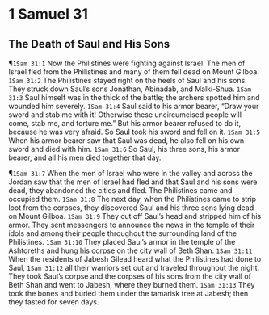 # 1 Samuel 31

## The Death of Saul and His Sons
¶`1Sam 31:1` Now the Philistines were fighting against Israel. The men of Israel fled from the Philistines and many of them fell dead on Mount Gilboa.
`1Sam 31:2` The Philistines stayed right on the heels of Saul and his sons. They struck down Saul’s sons Jonathan, Abinadab, and Malki-Shua.
`1Sam 31:3` Saul himself was in the thick of the battle; the archers spotted him and wounded him severely.
`1Sam 31:4` Saul said to his armor bearer, “Draw your sword and stab me with it! Otherwise these uncircumcised people will come, stab me, and torture me.” But his armor bearer refused to do it, because he was very afraid. So Saul took his sword and fell on it.
`1Sam 31:5` When his armor bearer saw that Saul was dead, he also fell on his own sword and died with him.
`1Sam 31:6` So Saul, his three sons, his armor bearer, and all his men died together that day.

¶`1Sam 31:7` When the men of Israel who were in the valley and across the Jordan saw that the men of Israel had fled and that Saul and his sons were dead, they abandoned the cities and fled. The Philistines came and occupied them.
`1Sam 31:8` The next day, when the Philistines came to strip loot from the corpses, they discovered Saul and his three sons lying dead on Mount Gilboa.
`1Sam 31:9` They cut off Saul’s head and stripped him of his armor. They sent messengers to announce the news in the temple of their idols and among their people throughout the surrounding land of the Philistines.
`1Sam 31:10` They placed Saul’s armor in the temple of the Ashtoreths and hung his corpse on the city wall of Beth Shan.
`1Sam 31:11` When the residents of Jabesh Gilead heard what the Philistines had done to Saul,
`1Sam 31:12` all their warriors set out and traveled throughout the night. They took Saul’s corpse and the corpses of his sons from the city wall of Beth Shan and went to Jabesh, where they burned them.
`1Sam 31:13` They took the bones and buried them under the tamarisk tree at Jabesh; then they fasted for seven days.
